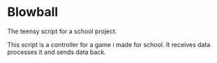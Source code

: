 # Blowball
The teensy script for a school project.

This script is a controller for a game i made for school.
It receives data processes it and sends data back.
